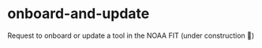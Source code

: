 # onboard-and-update
Request to onboard or update a tool in the NOAA FIT (under construction :construction:)
